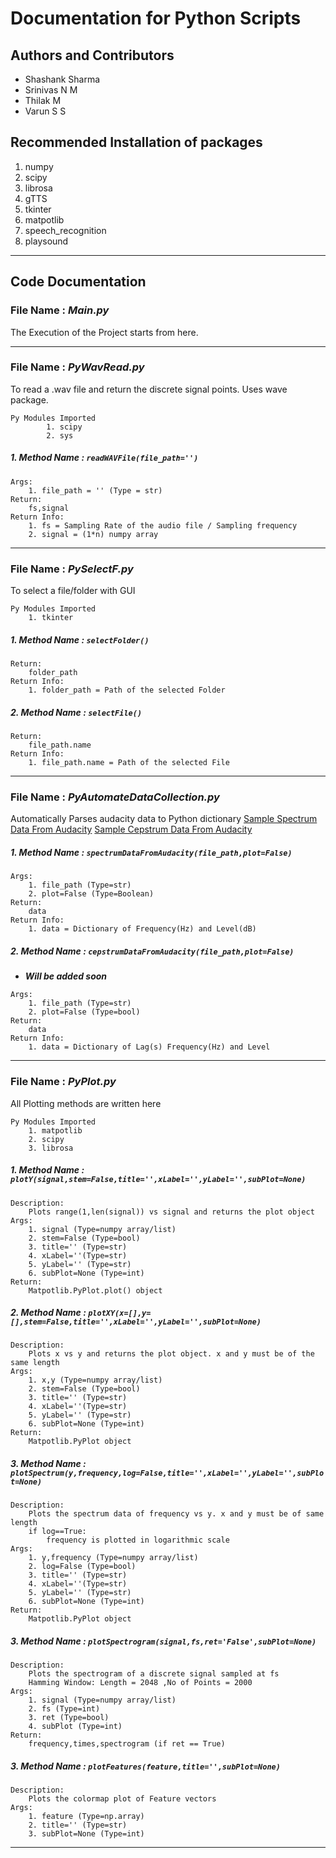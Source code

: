 # Documentation for Python Scripts

## Authors and Contributors
- Shashank Sharma
- Srinivas N M
- Thilak M
- Varun S S

## Recommended Installation of packages
1. numpy
2. scipy
3. librosa
4. gTTS
5. tkinter
6. matpotlib
7. speech_recognition
8. playsound
----
## Code Documentation
### File Name : *Main.py*
The Execution of the Project starts from here. 

---
### File Name : *PyWavRead.py*
To read a .wav file and return the discrete signal points. Uses wave package.
````
Py Modules Imported
	    1. scipy
	    2. sys
````
##### 1. Method Name : `readWAVFile(file_path='')`
````
Args:
	1. file_path = '' (Type = str)  
Return: 
	fs,signal
Return Info:
	1. fs = Sampling Rate of the audio file / Sampling frequency
	2. signal = (1*n) numpy array
````
---
### File Name : *PySelectF.py*
To select a file/folder with GUI
````
Py Modules Imported
	1. tkinter
````
##### 1. Method Name : `selectFolder()`
````
Return: 
	folder_path
Return Info:
	1. folder_path = Path of the selected Folder
````
##### 2. Method Name : `selectFile()`
````
Return: 
	file_path.name
Return Info:
	1. file_path.name = Path of the selected File
````
---
### File Name : *PyAutomateDataCollection.py*
Automatically Parses audacity data to Python dictionary
[Sample Spectrum Data From Audacity](https://github.com/shashankrnr32/SpeechProcessing/blob/master/Data%20Samples/DataPoints/A35Male.txt)
[Sample Cepstrum Data From Audacity](https://github.com/shashankrnr32/SpeechProcessing/blob/master/Data%20Samples/DataPoints/A35MaleCep.txt)
##### 1. Method Name : `spectrumDataFromAudacity(file_path,plot=False)`
````
Args:
	1. file_path (Type=str)
	2. plot=False (Type=Boolean)
Return: 
	data
Return Info:
	1. data = Dictionary of Frequency(Hz) and Level(dB)
````
##### 2. Method Name : `cepstrumDataFromAudacity(file_path,plot=False)`
- ***Will be added soon***
````
Args:
	1. file_path (Type=str)
	2. plot=False (Type=bool)
Return: 
	data
Return Info:
	1. data = Dictionary of Lag(s) Frequency(Hz) and Level
````
---
### File Name : *PyPlot.py*
All Plotting methods are written here
````
Py Modules Imported
	1. matpotlib
	2. scipy
	3. librosa
````
##### 1. Method Name : `plotY(signal,stem=False,title='',xLabel='',yLabel='',subPlot=None)`
````
Description:
	Plots range(1,len(signal)) vs signal and returns the plot object
Args:
	1. signal (Type=numpy array/list)
	2. stem=False (Type=bool)
	3. title='' (Type=str)
	4. xLabel=''(Type=str)
	5. yLabel='' (Type=str)
	6. subPlot=None (Type=int)
Return: 
	Matpotlib.PyPlot.plot() object 
````
##### 2. Method Name : `plotXY(x=[],y=[],stem=False,title='',xLabel='',yLabel='',subPlot=None)`
````
Description:
	Plots x vs y and returns the plot object. x and y must be of the same length
Args:
	1. x,y (Type=numpy array/list)
	2. stem=False (Type=bool)
	3. title='' (Type=str)
	4. xLabel=''(Type=str)
	5. yLabel='' (Type=str)
	6. subPlot=None (Type=int)
Return: 
	Matpotlib.PyPlot object 
````
##### 3. Method Name : `plotSpectrum(y,frequency,log=False,title='',xLabel='',yLabel='',subPlot=None)`
````
Description:
	Plots the spectrum data of frequency vs y. x and y must be of same length
	if log==True:
		frequency is plotted in logarithmic scale
Args:
	1. y,frequency (Type=numpy array/list)
	2. log=False (Type=bool)
	3. title='' (Type=str)
	4. xLabel=''(Type=str)
	5. yLabel='' (Type=str)
	6. subPlot=None (Type=int)
Return: 
	Matpotlib.PyPlot object 
````
##### 3. Method Name : `plotSpectrogram(signal,fs,ret='False',subPlot=None)`
````
Description:
	Plots the spectrogram of a discrete signal sampled at fs
	Hamming Window: Length = 2048 ,No of Points = 2000
Args:
	1. signal (Type=numpy array/list)
	2. fs (Type=int)
	3. ret (Type=bool)
	4. subPlot (Type=int)
Return:
	frequency,times,spectrogram (if ret == True)
````
##### 3. Method Name : `plotFeatures(feature,title='',subPlot=None)`
````
Description:
	Plots the colormap plot of Feature vectors
Args:
	1. feature (Type=np.array)
	2. title='' (Type=str)
	3. subPlot=None (Type=int)
````
---
